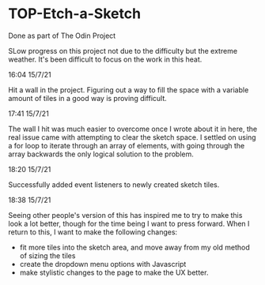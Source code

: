 # TOP-Etch-a-Sketch
Done as part of The Odin Project

SLow progress on this project not due to the difficulty but the extreme weather. It's been difficult to focus on the work in this heat. 

16:04 15/7/21 

Hit a wall in the project. Figuring out a way to fill the space with a variable amount of tiles in a good way is proving difficult. 

17:41 15/7/21

The wall I hit was much easier to overcome once I wrote about it in here, the real issue came with attempting to clear the sketch space. I settled on using a for loop to iterate through an array of elements, with going through the array backwards the only logical solution to the problem. 

18:20 15/7/21

Successfully added event listeners to newly created sketch tiles. 

18:38 15/7/21

Seeing other people's version of this has inspired me to try to make this look a lot better, though for the time being I want to press forward. When I return to this, I want to make the following changes:
- fit more tiles into the sketch area, and move away from my old method of sizing the tiles
- create the dropdown menu options with Javascript 
- make stylistic changes to the page to make the UX better. 